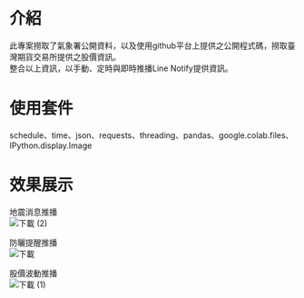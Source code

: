 # 介紹
此專案撈取了氣象署公開資料，以及使用github平台上提供之公開程式碼，撈取臺灣期貨交易所提供之股價資訊。  
整合以上資訊，以手動、定時與即時推播Line Notify提供資訊。  

# 使用套件
 schedule、time、json、requests、threading、pandas、google.colab.files、IPython.display.Image  

# 效果展示
地震消息推播  
![下載 (2)](https://github.com/cj20200112/Web-crawler/assets/166897672/3fb0f471-2e7d-40d6-9482-1050e0ece166)  
  
防曬提醒推播  
![下載](https://github.com/cj20200112/Web-crawler/assets/166897672/2a170c09-9462-49ea-966b-19dcd2d85684)  
  
股價波動推播  
![下載 (1)](https://github.com/cj20200112/Web-crawler/assets/166897672/7707d121-3d40-45ce-a4d6-4881ca720881)
